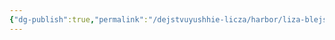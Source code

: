 ```yaml
---
{"dg-publish":true,"permalink":"/dejstvuyushhie-licza/harbor/liza-blejs/","dgPassFrontmatter":true}
---
```


